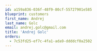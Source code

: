 ```yaml
---
id: a159a836-036f-48f9-80cf-55727901e585
blueprint: customers
first_name: Andrej
last_name: Golc
email: andrej.golc@gmail.com
title: 'Andrej Golc'
orders:
  - 7c53fd25-ef7c-4fa1-ada9-ddddcf0a2502
---
```

